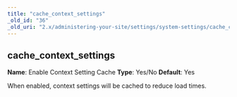 ```yaml
---
title: "cache_context_settings"
_old_id: "36"
_old_uri: "2.x/administering-your-site/settings/system-settings/cache_context_settings"
---
```


## cache\_context\_settings

**Name**: Enable Context Setting Cache
**Type**: Yes/No
**Default**: Yes

When enabled, context settings will be cached to reduce load times.
